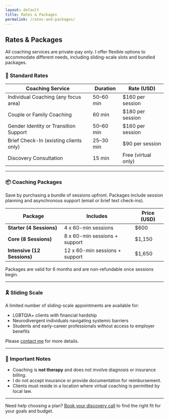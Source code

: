 ```yaml
---
layout: default
title: Rates & Packages
permalink: /rates-and-packages/
---
```


## Rates & Packages

All coaching services are private-pay only. I offer flexible options to accommodate different needs, including sliding-scale slots and bundled packages.

### 🧭 Standard Rates

| Coaching Service                         | Duration         | Rate (USD)          |
|------------------------------------------|------------------|---------------------|
| Individual Coaching (any focus area)     | 50–60 min        | $160 per session    |
| Couple or Family Coaching                | 60 min           | $180 per session    |
| Gender Identity or Transition Support    | 50–60 min        | $160 per session    |
| Brief Check-In (existing clients only)   | 25–30 min        | $90 per session     |
| Discovery Consultation                   | 15 min           | Free (virtual only) |

---

### 📦 Coaching Packages

Save by purchasing a bundle of sessions upfront. Packages include session planning and asynchronous support (email or brief text check-ins).

| Package                          | Includes                           | Price (USD) |
|----------------------------------|------------------------------------|-------------|
| **Starter (4 Sessions)**         | 4 x 60-min sessions                | $600        |
| **Core (8 Sessions)**            | 8 x 60-min sessions + support      | $1,150      |
| **Intensive (12 Sessions)**      | 12 x 60-min sessions + support     | $1,650      |

Packages are valid for 6 months and are non-refundable once sessions begin.

---

### 🎗️ Sliding Scale

A limited number of sliding-scale appointments are available for:

- LGBTQIA+ clients with financial hardship
- Neurodivergent individuals navigating systemic barriers
- Students and early-career professionals without access to employer benefits

Please [contact me](/contact/) for more details.

---

### 🛑 Important Notes

- Coaching is **not therapy** and does not involve diagnosis or insurance billing.
- I do not accept insurance or provide documentation for reimbursement.
- Clients must reside in a location where virtual coaching is permitted by local law.

---

Need help choosing a plan? [Book your discovery call](/contact/) to find the right fit for your goals and budget.
